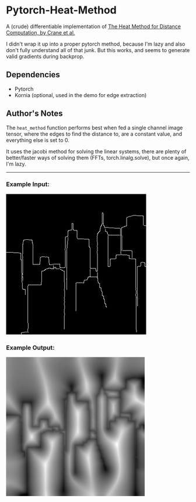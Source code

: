 # Pytorch-Heat-Method
A (crude) differentiable implementation of [The Heat Method for Distance Computation, by Crane et al.](https://www.cs.cmu.edu/~kmcrane/Projects/HeatMethod/)

I didn't wrap it up into a proper pytorch method, because I'm lazy and also don't fully understand all of that junk. But this works, and seems to generate valid gradients during backprop. 


## Dependencies
  - Pytorch
  - Kornia (optional, used in the demo for edge extraction)


## Author's Notes

The `heat_method` function performs best when fed a single channel image tensor, where the edges to find the distance to, are a constant value, and everything else is set to 0. 

It uses the jacobi method for solving the linear systems, there are plenty of better/faster ways of solving them (FFTs, torch.linalg.solve), but once again, I'm lazy.

---

### Example Input:

![Input Edges](https://github.com/jakericedesigns/Pytorch-Heat-Method/blob/main/assets/edges_out.png)

### Example Output:

![Output Distance](https://github.com/jakericedesigns/Pytorch-Heat-Method/blob/main/assets/depth_out.png)
